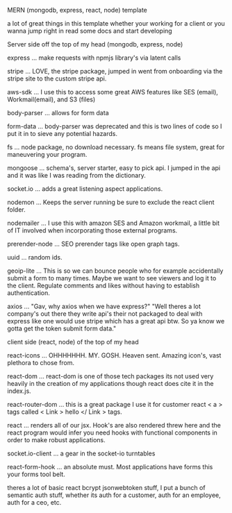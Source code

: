 MERN (mongodb, express, react, node) template

a lot of great things in this template whether your working for a client or you wanna jump right in read some docs and start developing

Server side off the top of my head (mongodb, express, node)

express ... make requests with npmjs library's via latent calls

stripe ... LOVE, the stripe package, jumped in went from onboarding via the stripe site to the custom stripe api.

aws-sdk ... I use this to access some great AWS features like SES (email), Workmail(email), and S3 (files)

body-parser ... allows for form data

form-data ... body-parser was deprecated and this is two lines of code so I put it in to sieve any potential hazards.

fs ... node package, no download necessary. fs means file system, great for maneuvering your program.

mongoose ... schema's, server starter, easy to pick api. I jumped in the api and it was like I was reading from the dictionary.

socket.io ... adds a great listening aspect applications.

nodemon ... Keeps the server running be sure to exclude the react client folder.

nodemailer ... I use this with amazon SES and Amazon workmail, a little bit of IT involved when incorporating those external programs.

prerender-node ... SEO prerender tags like open graph tags.

uuid ... random ids.

geoip-lite ... This is so we can bounce people who for example accidentally submit a form to many times. Maybe we want to see viewers and log it to the client. Regulate comments and likes without having to establish authentication.

axios ... "Gav, why axios when we have express?" "Well theres a lot company's out there they write api's their not packaged to deal with express like one would use stripe which has a great api btw. So ya know we gotta get the token submit form data."

client side (react, node) of the top of my head

react-icons ... OHHHHHHH. MY. GOSH. Heaven sent. Amazing icon's, vast plethora to chose from.

react-dom ... react-dom is one of those tech packages its not used very heavily in the creation of my applications though react does cite it in the index.js.

react-router-dom ... this is a great package I use it for customer react < a > tags called < Link > hello </ Link > tags.

react ... renders all of our jsx. Hook's are also rendered threw here and the react program would infer you need hooks with functional components in order to make robust applications.

socket.io-client ... a gear in the socket-io turntables

react-form-hook ... an absolute must. Most applications have forms this your forms tool belt.

theres a lot of basic react bcrypt jsonwebtoken stuff, I put a bunch of semantic auth stuff, whether its auth for a customer, auth for an employee, auth for a ceo, etc.
